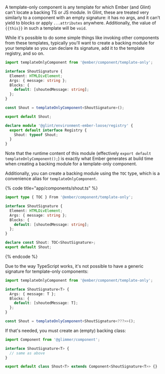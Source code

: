 A template-only component is any template for which Ember (and Glint) can't locate a backing TS or JS module. In Glint, these are treated very similarly to a component with an empty signature: it has no args, and it can't yield to blocks or apply `...attributes` anywhere. Additionally, the value of `{{this}}` in such a template will be `void`.

While it's possible to do some simple things like invoking other components from these templates, typically you'll want to create a backing module for your template so you can declare its signature, add it to the template registry, and so on.

```typescript
import templateOnlyComponent from '@ember/component/template-only';

interface ShoutSignature {
  Element: HTMLDivElement;
  Args: { message: string };
  Blocks: {
    default: [shoutedMessage: string];
  };
}

const Shout = templateOnlyComponent<ShoutSignature>();

export default Shout;

declare module '@glint/environment-ember-loose/registry' {
  export default interface Registry {
    Shout: typeof Shout;
  }
}
```

Note that the runtime content of this module (effectively `export default templateOnlyComponent();`) is exactly what Ember generates at build time when creating a backing module for a template-only component.

Additionally, you can create a backing module using the `TOC` type, which is a convenience alias for `templateOnlyComponent`.

{% code title="app/components/shout.ts" %}

```typescript
import type { TOC } From '@ember/component/template-only';

interface ShoutSignature {
  Element: HTMLDivElement;
  Args: { message: string };
  Blocks: {
    default: [shoutedMessage: string];
  };
}

declare const Shout: TOC<ShoutSignature>;
export default Shout;
```

{% endcode %}

Due to the way TypeScript works, it's not possible to have a generic signature for template-only components:

```typescript
import templateOnlyComponent from '@ember/component/template-only';

interface ShoutSignature<T> {
  Args: { message: T };
  Blocks: {
    default: [shoutedMessage: T];
  };
}

const Shout = templateOnlyComponent<ShoutSignature<???>>();
```

If that's needed, you must create an (empty) backing class:

```typescript
import Component from '@glimmer/component';

interface ShoutSignature<T> {
  // same as above
}

export default class Shout<T> extends Component<ShoutSignature<T>> {}
```

